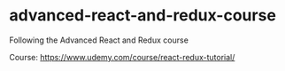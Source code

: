 # advanced-react-and-redux-course
Following the Advanced React and Redux course

Course: https://www.udemy.com/course/react-redux-tutorial/
